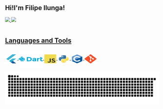 ## Hi!I'm Filipe Ilunga!
 <div>
  <a href="https://github.com/FilipeIlunga">
  <img height="180em" src="https://github-readme-stats.vercel.app/api?username=filipeilunga&show_icons=true&theme=dracula&include_all_commits=true&count_private=true"/>
  <img height="180em" src="https://github-readme-stats.vercel.app/api/top-langs/?username=filipeilunga&layout=compact&langs_count=16&theme=dracula"/>
  
</div>

<div style="display: inline_block"><br>
 <h2>Languages and Tools</h2>
  <img align="center" alt="Flutter" height="30" width="40" src="https://github.com/devicons/devicon/blob/master/icons/flutter/flutter-original.svg">
  <img align="center" alt="Dart" height="60" width="80" src="https://github.com/devicons/devicon/blob/master/icons/dart/dart-plain-wordmark.svg">
  <img align="center" alt="JavaScript" height="30" width="40" src="https://github.com/devicons/devicon/blob/master/icons/javascript/javascript-original.svg">
  <img align="center" alt="Python" height="30" width="40" src="https://raw.githubusercontent.com/devicons/devicon/master/icons/python/python-original.svg">
  <img align="center" alt="C" height="30" width="40" src="https://github.com/devicons/devicon/blob/master/icons/c/c-original.svg">
<img align="center" alt="Git" height="30" width="40" src="https://github.com/devicons/devicon/blob/master/icons/git/git-original.svg">
 
</div>

<div> 
 
   ![Snake animation](https://github.com/filipeilunga/filipeilunga/blob/output/github-contribution-grid-snake.svg)
 
</div>
